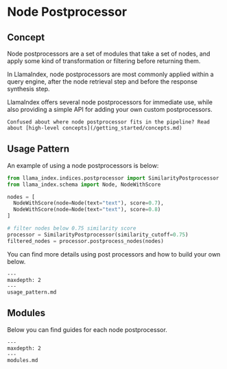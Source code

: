 # Node Postprocessor

## Concept
Node postprocessors are a set of modules that take a set of nodes, and apply some kind of transformation or filtering before returning them.

In LlamaIndex, node postprocessors are most commonly applied within a query engine, after the node retrieval step and before the response synthesis step.

LlamaIndex offers several node postprocessors for immediate use, while also providing a simple API for adding your own custom postprocessors.

```{tip}
Confused about where node postprocessor fits in the pipeline? Read about [high-level concepts](/getting_started/concepts.md)
```

## Usage Pattern

An example of using a node postprocessors is below:

```python
from llama_index.indices.postprocessor import SimilarityPostprocessor
from llama_index.schema import Node, NodeWithScore

nodes = [
  NodeWithScore(node=Node(text="text"), score=0.7),
  NodeWithScore(node=Node(text="text"), score=0.8)
]

# filter nodes below 0.75 similarity score
processor = SimilarityPostprocessor(similarity_cutoff=0.75)
filtered_nodes = processor.postprocess_nodes(nodes)
```

You can find more details using post processors and how to build your own below.

```{toctree}
---
maxdepth: 2
---
usage_pattern.md
```

## Modules
Below you can find guides for each node postprocessor.

```{toctree}
---
maxdepth: 2
---
modules.md
```

